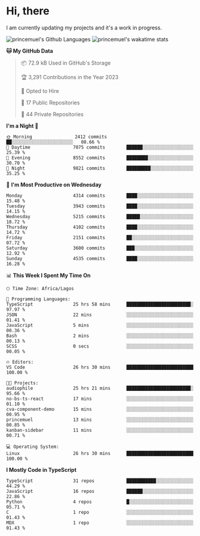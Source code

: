 # Hi, there

<!--
**princemuel/princemuel** is a ✨ _special_ ✨ repository because its `README.md` (this file) appears on your GitHub profile.

Here are some ideas to get you started:

- 🔭 I’m currently working on ...
- 🌱 I’m currently learning ...
- 👯 I’m looking to collaborate on ...
- 🤔 I’m looking for help with ...
- 💬 Ask me about ...
- 📫 How to reach me: ...
- 😄 Pronouns: ...
- ⚡ Fun fact: ...
-->

I am currently updating my projects and it's a work in progress.

![princemuel's Github Languages](https://github-readme-stats.vercel.app/api/top-langs/?username=princemuel&text_color=586069&layout=compact&hide_border=true&title_color=0366d6&count_private=true&include_all_commits=true&theme=tokyonight&show_icons=true)
![princemuel's wakatime stats](https://github-readme-stats.vercel.app/api/wakatime?username=princemuel&text_color=586069&layout=compact&hide_border=true&title_color=0366d6&count_private=true&include_all_commits=true&theme=tokyonight&show_icons=true)

<!--START_SECTION:waka-->
**🐱 My GitHub Data** 

> 📦 72.9 kB Used in GitHub's Storage 
 > 
> 🏆 3,291 Contributions in the Year 2023
 > 
> 💼 Opted to Hire
 > 
> 📜 17 Public Repositories 
 > 
> 🔑 44 Private Repositories 
 > 
**I'm a Night 🦉** 

```text
🌞 Morning                2412 commits        ██░░░░░░░░░░░░░░░░░░░░░░░   08.66 % 
🌆 Daytime                7075 commits        ██████░░░░░░░░░░░░░░░░░░░   25.39 % 
🌃 Evening                8552 commits        ████████░░░░░░░░░░░░░░░░░   30.70 % 
🌙 Night                  9821 commits        █████████░░░░░░░░░░░░░░░░   35.25 % 
```
📅 **I'm Most Productive on Wednesday** 

```text
Monday                   4314 commits        ████░░░░░░░░░░░░░░░░░░░░░   15.48 % 
Tuesday                  3943 commits        ████░░░░░░░░░░░░░░░░░░░░░   14.15 % 
Wednesday                5215 commits        █████░░░░░░░░░░░░░░░░░░░░   18.72 % 
Thursday                 4102 commits        ████░░░░░░░░░░░░░░░░░░░░░   14.72 % 
Friday                   2151 commits        ██░░░░░░░░░░░░░░░░░░░░░░░   07.72 % 
Saturday                 3600 commits        ███░░░░░░░░░░░░░░░░░░░░░░   12.92 % 
Sunday                   4535 commits        ████░░░░░░░░░░░░░░░░░░░░░   16.28 % 
```


📊 **This Week I Spent My Time On** 

```text
🕑︎ Time Zone: Africa/Lagos

💬 Programming Languages: 
TypeScript               25 hrs 58 mins      ████████████████████████░   97.97 % 
JSON                     22 mins             ░░░░░░░░░░░░░░░░░░░░░░░░░   01.41 % 
JavaScript               5 mins              ░░░░░░░░░░░░░░░░░░░░░░░░░   00.36 % 
Bash                     2 mins              ░░░░░░░░░░░░░░░░░░░░░░░░░   00.13 % 
SCSS                     0 secs              ░░░░░░░░░░░░░░░░░░░░░░░░░   00.05 % 

🔥 Editors: 
VS Code                  26 hrs 30 mins      █████████████████████████   100.00 % 

🐱‍💻 Projects: 
audiophile               25 hrs 21 mins      ████████████████████████░   95.66 % 
no-bs-ts-react           17 mins             ░░░░░░░░░░░░░░░░░░░░░░░░░   01.10 % 
cva-component-demo       15 mins             ░░░░░░░░░░░░░░░░░░░░░░░░░   00.95 % 
princemuel               13 mins             ░░░░░░░░░░░░░░░░░░░░░░░░░   00.85 % 
kanban-sidebar           11 mins             ░░░░░░░░░░░░░░░░░░░░░░░░░   00.71 % 

💻 Operating System: 
Linux                    26 hrs 30 mins      █████████████████████████   100.00 % 
```

**I Mostly Code in TypeScript** 

```text
TypeScript               31 repos            ███████████░░░░░░░░░░░░░░   44.29 % 
JavaScript               16 repos            ██████░░░░░░░░░░░░░░░░░░░   22.86 % 
Python                   4 repos             █░░░░░░░░░░░░░░░░░░░░░░░░   05.71 % 
C                        1 repo              ░░░░░░░░░░░░░░░░░░░░░░░░░   01.43 % 
MDX                      1 repo              ░░░░░░░░░░░░░░░░░░░░░░░░░   01.43 % 
```




<!--END_SECTION:waka-->
